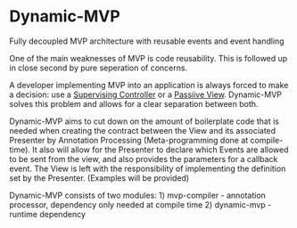 # Dynamic-MVP
Fully decoupled MVP architecture with reusable events and event handling

One of the main weaknesses of MVP is code reusability. This is followed up in close second by pure seperation of concerns.

A developer implementing MVP into an application is always forced to make a decision: use a [Supervising Controller](https://martinfowler.com/eaaDev/SupervisingPresenter.html) or a [Passiive View](https://martinfowler.com/eaaDev/PassiveScreen.html). Dynamic-MVP solves this problem and allows for a clear separation between both.

Dynamic-MVP aims to cut down on the amount of boilerplate code that is needed when creating the contract between the View and its associated Presenter by Annotation Processing (Meta-programming done at compile-time).
It also will allow for the Presenter to declare which Events are allowed to be sent from the view, and also provides the parameters for a callback event.  The View is left with the responsibility of implementing the definition set by the Presenter. (Examples will be provided)

Dynamic-MVP consists of two modules:
      1)  mvp-compiler - annotation processor, dependency only needed at compile time
      2)  dynamic-mvp - runtime dependency
